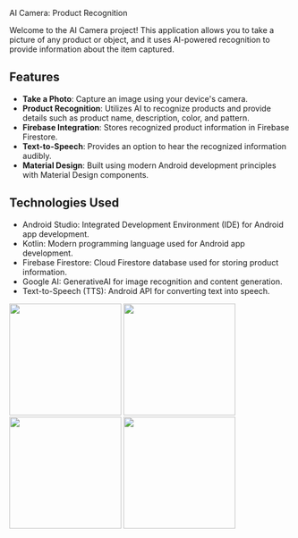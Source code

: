 AI Camera: Product Recognition

Welcome to the AI Camera project! This application allows you to take a picture of any product or object, and it uses AI-powered recognition to provide information about the item captured.

## Features

- **Take a Photo**: Capture an image using your device's camera.
- **Product Recognition**: Utilizes AI to recognize products and provide details such as product name, description, color, and pattern.
- **Firebase Integration**: Stores recognized product information in Firebase Firestore.
- **Text-to-Speech**: Provides an option to hear the recognized information audibly.
- **Material Design**: Built using modern Android development principles with Material Design components.

 ## Technologies Used
- Android Studio: Integrated Development Environment (IDE) for Android app development.
- Kotlin: Modern programming language used for Android app development.
- Firebase Firestore: Cloud Firestore database used for storing product information.
- Google AI: GenerativeAI for image recognition and content generation.
- Text-to-Speech (TTS): Android API for converting text into speech.

<img src="https://github.com/SK3180/AiCam/assets/82767208/9e519b23-ec97-4e55-8009-378164848497" width="200">

<img src="https://github.com/SK3180/AiCam/assets/82767208/253b8c85-c0e6-475b-8ecc-45f067127abd" width="200">

<img src="https://github.com/SK3180/AiCam/assets/82767208/3bb8f95b-1378-4576-946d-9e671cea4a93" width="200">

<img src="https://github.com/SK3180/AiCam/assets/82767208/673f9bf5-c9f2-4a16-b5d2-2e4646a4e007" width="200">

